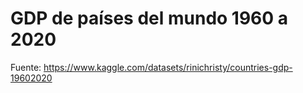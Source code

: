 # GDP de países del mundo 1960 a 2020

Fuente: https://www.kaggle.com/datasets/rinichristy/countries-gdp-19602020

